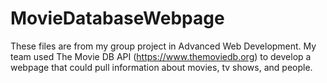 # MovieDatabaseWebpage
These files are from my group project in Advanced Web Development. My team used The Movie DB API (https://www.themoviedb.org) to develop a webpage that could pull information about movies, tv shows, and people.
